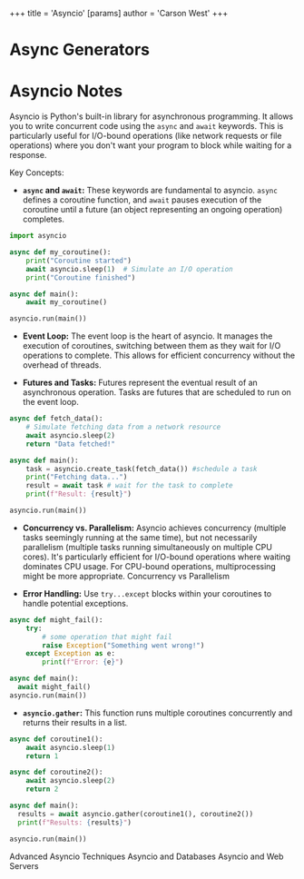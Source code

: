 +++
 title = 'Asyncio'
[params]
	author = 'Carson West'
+++
# Async Generators
# Asyncio Notes

Asyncio is Python's built-in library for asynchronous programming.  It allows you to write concurrent code using the `async` and `await` keywords.  This is particularly useful for I/O-bound operations (like network requests or file operations) where you don't want your program to block while waiting for a response.

Key Concepts:

* **`async` and `await`:** These keywords are fundamental to asyncio.  `async` defines a coroutine function, and `await` pauses execution of the coroutine until a future (an object representing an ongoing operation) completes.

```python
import asyncio

async def my_coroutine():
    print("Coroutine started")
    await asyncio.sleep(1)  # Simulate an I/O operation
    print("Coroutine finished")

async def main():
    await my_coroutine()

asyncio.run(main())
```

* **Event Loop:** The event loop is the heart of asyncio. It manages the execution of coroutines, switching between them as they wait for I/O operations to complete.  This allows for efficient concurrency without the overhead of threads.

* **Futures and Tasks:**  Futures represent the eventual result of an asynchronous operation.  Tasks are futures that are scheduled to run on the event loop.

```python
async def fetch_data():
    # Simulate fetching data from a network resource
    await asyncio.sleep(2)
    return "Data fetched!"

async def main():
    task = asyncio.create_task(fetch_data()) #schedule a task 
    print("Fetching data...")
    result = await task # wait for the task to complete
    print(f"Result: {result}")

asyncio.run(main())
```

* **Concurrency vs. Parallelism:**  Asyncio achieves concurrency (multiple tasks seemingly running at the same time), but not necessarily parallelism (multiple tasks running simultaneously on multiple CPU cores).  It's particularly efficient for I/O-bound operations where waiting dominates CPU usage. For CPU-bound operations, multiprocessing might be more appropriate. Concurrency vs Parallelism

* **Error Handling:**  Use `try...except` blocks within your coroutines to handle potential exceptions.

```python
async def might_fail():
    try:
        # some operation that might fail
        raise Exception("Something went wrong!")
    except Exception as e:
        print(f"Error: {e}")

async def main():
  await might_fail()
asyncio.run(main())
```


* **`asyncio.gather`:** This function runs multiple coroutines concurrently and returns their results in a list.

```python
async def coroutine1():
    await asyncio.sleep(1)
    return 1

async def coroutine2():
    await asyncio.sleep(2)
    return 2

async def main():
  results = await asyncio.gather(coroutine1(), coroutine2())
  print(f"Results: {results}")

asyncio.run(main())
```

Advanced Asyncio Techniques  Asyncio and Databases Asyncio and Web Servers
